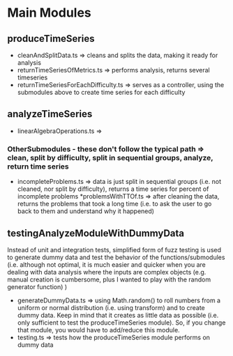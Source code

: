# Main Modules

## produceTimeSeries
* cleanAndSplitData.ts => cleans and splits the data, making it ready for analysis
* returnTimeSeriesOfMetrics.ts => performs analysis, returns several timeseries
* returnTimeSeriesForEachDifficulty.ts => serves as a controller, using the submodules above to create time series for each difficulty

## analyzeTimeSeries
* linearAlgebraOperations.ts =>  

### OtherSubmodules - these don't follow the typical path => clean, split by difficulty, split in sequential groups, analyze, return time series
* incompleteProblems.ts => data is just split in sequential groups (i.e. not cleaned, nor split by difficulty), returns a time series for percent of incomplete problems
*problemsWithTTOf.ts => after cleaning the data, returns the problems that took a long time (i.e. to ask the user to go back to them and understand why it happened)

## testingAnalyzeModuleWithDummyData
Instead of unit and integration tests, simplified form of fuzz testing is used to generate dummy data and test the behavior of the functions/submodules (i.e. although not optimal, it is much easier and quicker when you are dealing with data analysis where the inputs are complex objects (e.g. manual creation is cumbersome, plus I wanted to play with the random generator function) )
* generateDummyData.ts => using Math.random() to roll numbers from a uniform or normal distribution (i.e. using transform) and to create dummy data. Keep in mind that it
creates as little data as possible (i.e. only sufficient to test the produceTimeSeries module). So, if you change that module, you would have to add/reduce this module.
* testing.ts => tests how the produceTimeSeries module performs on dummy data